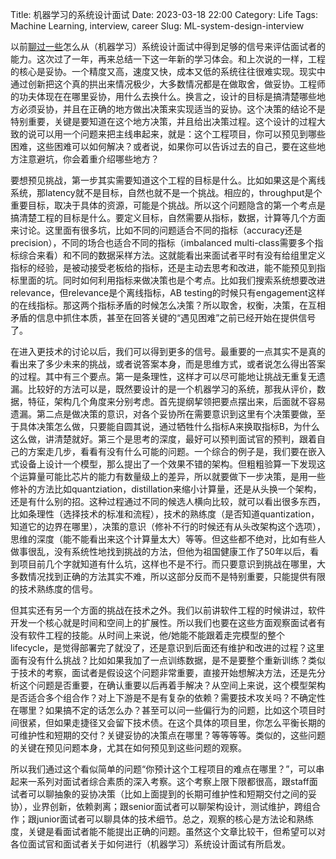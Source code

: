 Title: 机器学习的系统设计面试
Date: 2023-03-18 22:00
Category: Life
Tags: Machine Learning, interview, career
Slug: ML-system-design-interview

以前[聊过一些](/system-design-interview.html)怎么从（机器学习）系统设计面试中得到足够的信号来评估面试者的能力。这次过了一年，再来总结一下这一年新的学习体会。和上次说的一样，工程的核心是妥协。一个精度又高，速度又快，成本又低的系统往往很难实现。现实中通过创新把这个真的拱出来情况极少，大多数情况都是在做取舍，做妥协。工程师的功夫体现在在哪里妥协，用什么去换什么。换言之，设计的目标是搞清楚哪些地方必须妥协，并且在正确的地方做出决策来实现适当的妥协。这个决策的结论不是特别重要，关键是要知道在这个地方决策，并且给出决策过程。这个设计的过程大致的说可以用一个问题来把主线串起来，就是：这个工程项目，你可以预见到哪些困难，这些困难可以如何解决？或者说，如果你可以告诉过去的自己，要在这些地方注意避坑，你会着重介绍哪些地方？

要想预见挑战，第一步其实需要知道这个工程的目标是什么。比如如果这是个离线系统，那latency就不是目标，自然也就不是一个挑战。相应的，throughput是个重要目标，取决于具体的资源，可能是个挑战。所以这个问题隐含的第一个考点是搞清楚工程的目标是什么。要定义目标，自然需要从指标，数据，计算等几个方面来讨论。这里面有很多坑，比如不同的问题适合不同的指标（accuracy还是precision），不同的场合也适合不同的指标（imbalanced multi-class需要多个指标综合来看）和不同的数据采样方法。这就能看出来面试者平时有没有给组里定义指标的经验，是被动接受老板给的指标，还是主动去思考和改进，能不能预见到指标里面的坑。同时如何利用指标来做决策也是个考点。比如我们搜索系统想要改进relevance，但relevance是个离线指标，AB testing的时候只有engagement这样的在线指标。那这两个指标矛盾的时候怎么决策？所以取舍，权衡，决策，在互相矛盾的信息中抓住本质，甚至在回答关键的“遇见困难”之前已经开始在提供信号了。

在进入更技术的讨论以后，我们可以得到更多的信号。最重要的一点其实不是真的看出来了多少未来的挑战，或者说答案本身，而是思维方式，或者说怎么得出答案的过程。其中有三个要点。第一是条理性，这样才可以尽可能地让挑战无重复无遗漏。比较好的方法可以是，既然要设计的是一个机器学习的系统，那我从评价，数据，特征，架构几个角度来分别考虑。首先提纲挈领把要点摆出来，后面就不容易遗漏。第二点是做决策的意识，对各个妥协所在需要意识到这里有个决策要做，至于具体决策怎么做，只要能自圆其说，通过牺牲什么指标A来换取指标B，为什么这么做，讲清楚就好。第三个是思考的深度，最好可以预判面试官的预判，跟着自己的方案走几步，看看有没有什么可能的问题。一个综合的例子是，我们要在嵌入式设备上设计一个模型，那么提出了一个效果不错的架构。但粗粗验算一下发现这个运算量可能比芯片的能力有数量级上的差异，所以就要做下一步决策，是用一些修补的方法比如quantziation，distillation来缩小计算量，还是从头换一个架构，还是有什么别的招。这种过程通过不同的候选人横向比较，就可以看出很多东西，比如条理性（选择技术的标准和流程），技术的熟练度（是否知道quantization，知道它的边界在哪里），决策的意识（修补不行的时候还有从头改架构这个选项），思维的深度（能不能看出来这个计算量太大）等等。但这些都不绝对，比如有些人做事很乱，没有系统性地找到挑战的方法，但他为祖国健康工作了50年以后，看到项目前几个字就知道有什么坑，这样也不是不行。而只要意识到挑战在哪里，大多数情况找到正确的方法其实不难，所以这部分反而不是特别重要，只能提供有限的技术熟练度的信号。

但其实还有另一个方面的挑战在技术之外。我们以前讲软件工程的时候讲过，软件开发一个核心就是时间和空间上的扩展性。所以我们也要在这些方面观察面试者有没有软件工程的技能。从时间上来说，他/她能不能跟着走完模型的整个lifecycle，是觉得部署完了就没了，还是意识到后面还有维护和改进的过程？这里面有没有什么挑战？比如如果我加了一点训练数据，是不是要整个重新训练？类似于技术的考察，面试者是假设这个问题非常重要，直接开始想解决方法，还是先分析这个问题是否重要，在确认重要以后再着手解决？从空间上来说，这个模型架构是否适合多个组合作？对上下游是不是有复杂的依赖？需要技术攻关吗？不确定性在哪里？如果搞不定的话怎么办？甚至可以问一些偏行为的问题，比如这个项目时间很紧，但如果走捷径又会留下技术债。在这个具体的项目里，你怎么平衡长期的可维护性和短期的交付？关键妥协的决策点在哪里？等等等等。类似的，这些问题的关键在预见问题本身，尤其在如何预见到这些问题的观察。

所以我们通过这个看似简单的问题“你预计这个工程项目的难点在哪里？”，可以串起来一系列对面试者综合素质的深入考察。这个考察上限下限都很高，跟staff面试者可以聊抽象的妥协决策（比如上面提到的长期可维护性和短期交付之间的妥协），业界创新，依赖剥离；跟senior面试者可以聊架构设计，测试维护，跨组合作；跟junior面试者可以聊具体的技术细节。总之，观察的核心是方法论和熟练度，关键是看面试者能不能提出正确的问题。虽然这个文章比较干，但希望可以对各位面试官和面试者关于如何进行（机器学习）系统设计面试有所启发。
